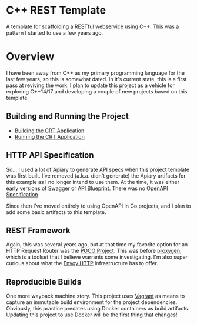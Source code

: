 # C++ REST Template
A template for scaffolding a RESTful webservice using C++.  This was a pattern I started to use a few years ago.  

# Overview
I have been away from C++ as my primary programming language for the last few years, so this is somewhat dated.  In it's current state, this is a first pass at reviving the work. I plan to update this project as a vehicle for exploring C++14/17 and developing a couple of new projects based on this template.

## Building and Running the Project
* [Building the CRT Application](docs/building.md)
* [Running the CRT Application](docs/running.md)

## HTTP API Specification
So... I used a lot of [Apiary](http://apiary.io/) to generate API specs when this project template was first built.  I've removed (a.k.a. didn't generate) the Apiary artifacts for this example as I no longer intend to use them.  At the time, it was either early versions of [Swagger](https://swagger.io/) or [API Blueprint](https://apiblueprint.org/).  There was no [OpenAPI](https://www.openapis.org/) [Specification](https://github.com/OAI/OpenAPI-Specification).

Since then I've moved entirely to using OpenAPI in Go projects, and I plan to add some basic artifacts to this template. 

## REST Framework
Again, this was several years ago, but at that time my favorite option for an HTTP Request Router was the [POCO Project](https://pocoproject.org/).  This was before [proxygen](https://github.com/facebook/proxygen), which is a toolset that I believe warrants some investigating.  I'm also super curious about what the [Envoy HTTP](https://github.com/envoyproxy/envoy/tree/master/source/common/http) infrastructure has to offer.

## Reproducible Builds
One more wayback machine story.  This project uses [Vagrant](https://www.vagrantup.com/) as means to capture an immutable build environment for the project dependencies. Obviously, this practice predates using Docker containers as build artifacts.  Updating this project to use Docker will be the first thing that changes!
